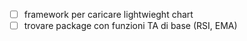 - [ ] framework per caricare lightwieght chart
- [ ] trovare package con funzioni TA di base (RSI, EMA)

